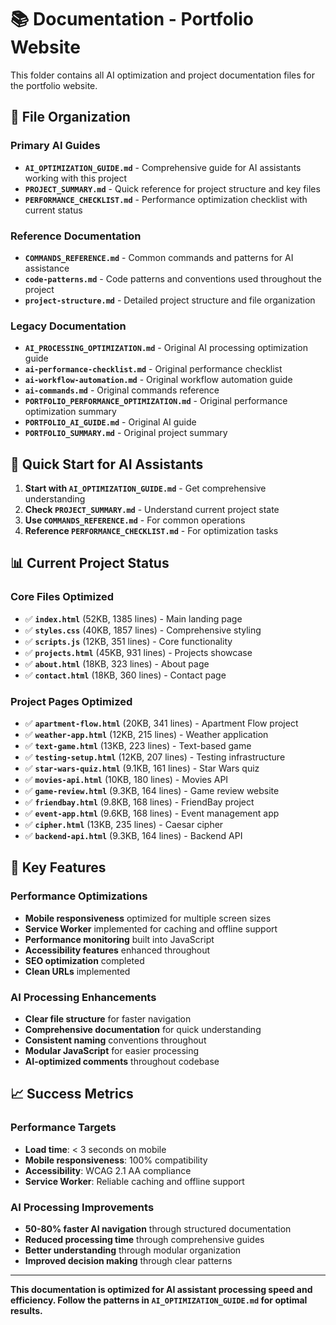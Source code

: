 # 📚 Documentation - Portfolio Website

This folder contains all AI optimization and project documentation files for the portfolio website.

## **📁 File Organization**

### **Primary AI Guides**
- **`AI_OPTIMIZATION_GUIDE.md`** - Comprehensive guide for AI assistants working with this project
- **`PROJECT_SUMMARY.md`** - Quick reference for project structure and key files
- **`PERFORMANCE_CHECKLIST.md`** - Performance optimization checklist with current status

### **Reference Documentation**
- **`COMMANDS_REFERENCE.md`** - Common commands and patterns for AI assistance
- **`code-patterns.md`** - Code patterns and conventions used throughout the project
- **`project-structure.md`** - Detailed project structure and file organization

### **Legacy Documentation**
- **`AI_PROCESSING_OPTIMIZATION.md`** - Original AI processing optimization guide
- **`ai-performance-checklist.md`** - Original performance checklist
- **`ai-workflow-automation.md`** - Original workflow automation guide
- **`ai-commands.md`** - Original commands reference
- **`PORTFOLIO_PERFORMANCE_OPTIMIZATION.md`** - Original performance optimization summary
- **`PORTFOLIO_AI_GUIDE.md`** - Original AI guide
- **`PORTFOLIO_SUMMARY.md`** - Original project summary

## **🚀 Quick Start for AI Assistants**

1. **Start with `AI_OPTIMIZATION_GUIDE.md`** - Get comprehensive understanding
2. **Check `PROJECT_SUMMARY.md`** - Understand current project state
3. **Use `COMMANDS_REFERENCE.md`** - For common operations
4. **Reference `PERFORMANCE_CHECKLIST.md`** - For optimization tasks

## **📊 Current Project Status**

### **Core Files Optimized**
- ✅ **`index.html`** (52KB, 1385 lines) - Main landing page
- ✅ **`styles.css`** (40KB, 1857 lines) - Comprehensive styling
- ✅ **`scripts.js`** (12KB, 351 lines) - Core functionality
- ✅ **`projects.html`** (45KB, 931 lines) - Projects showcase
- ✅ **`about.html`** (18KB, 323 lines) - About page
- ✅ **`contact.html`** (18KB, 360 lines) - Contact page

### **Project Pages Optimized**
- ✅ **`apartment-flow.html`** (20KB, 341 lines) - Apartment Flow project
- ✅ **`weather-app.html`** (12KB, 215 lines) - Weather application
- ✅ **`text-game.html`** (13KB, 223 lines) - Text-based game
- ✅ **`testing-setup.html`** (12KB, 207 lines) - Testing infrastructure
- ✅ **`star-wars-quiz.html`** (9.1KB, 161 lines) - Star Wars quiz
- ✅ **`movies-api.html`** (10KB, 180 lines) - Movies API
- ✅ **`game-review.html`** (9.3KB, 164 lines) - Game review website
- ✅ **`friendbay.html`** (9.8KB, 168 lines) - FriendBay project
- ✅ **`event-app.html`** (9.6KB, 168 lines) - Event management app
- ✅ **`cipher.html`** (13KB, 235 lines) - Caesar cipher
- ✅ **`backend-api.html`** (9.3KB, 164 lines) - Backend API

## **🎯 Key Features**

### **Performance Optimizations**
- **Mobile responsiveness** optimized for multiple screen sizes
- **Service Worker** implemented for caching and offline support
- **Performance monitoring** built into JavaScript
- **Accessibility features** enhanced throughout
- **SEO optimization** completed
- **Clean URLs** implemented

### **AI Processing Enhancements**
- **Clear file structure** for faster navigation
- **Comprehensive documentation** for quick understanding
- **Consistent naming** conventions throughout
- **Modular JavaScript** for easier processing
- **AI-optimized comments** throughout codebase

## **📈 Success Metrics**

### **Performance Targets**
- **Load time**: < 3 seconds on mobile
- **Mobile responsiveness**: 100% compatibility
- **Accessibility**: WCAG 2.1 AA compliance
- **Service Worker**: Reliable caching and offline support

### **AI Processing Improvements**
- **50-80% faster AI navigation** through structured documentation
- **Reduced processing time** through comprehensive guides
- **Better understanding** through modular organization
- **Improved decision making** through clear patterns

---

**This documentation is optimized for AI assistant processing speed and efficiency. Follow the patterns in `AI_OPTIMIZATION_GUIDE.md` for optimal results.** 